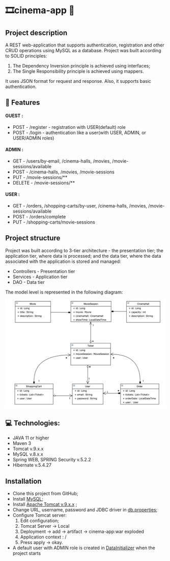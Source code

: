 # 🎞️cinema-app 🎦

## Project description

A REST web-application that supports authentication, registration and other CRUD operations using MySQL as a database.
Project was built according to SOLID principles:
1) The  Dependency Inversion principle is achieved using  interfaces;
2) The Single Responsibility principle is achieved using mappers.

It uses JSON format for request and response. Also, it supports basic authentication.
## 🎯 Features
#### GUEST :
+ POST - /register - registration with USER(default) role
+ POST - /login - authentication like a user(with USER, ADMIN, or USER/ADMIN roles)

#### ADMIN :
+ GET - /users/by-email, /cinema-halls, /movies, /movie-sessions/available
+ POST - /cinema-halls, /movies, /movie-sessions
+ PUT - /movie-sessions/**
+ DELETE - /movie-sessions/**

#### USER :
+ GET - /orders, /shopping-carts/by-user, /cinema-halls, /movies, /movie-sessions/available
+ POST - /orders/complete
+ PUT - /shopping-carts/movie-sessions
## Project structure

Project was built according to 3-tier architecture - the presentation tier; the application tier, where data is processed; and the data tier, where the data associated with the application is stored and managed:
- Controllers - Presentation tier
- Services - Application tier
- DAO - Data tier

The model level is represented in the following diagram:

![alt text](blob/cinema_diagram.png)


## 💻 Technologies:

- JAVA 11 or higher
- Maven 3
- Tomcat v.9.x.x
- MySQL v.8.x.x
- Spring WEB, SPRING Security v.5.2.2
- Hibernate v.5.4.27

## Installation

- Clone this project from GitHub;
- Install [MySQL](https://dev.mysql.com/doc/mysql-installation-excerpt/5.7/en/);
- Install [Apache Tomcat v.9.x.x](https://tomcat.apache.org/download-90.cgi) ;
- Change URL, username, password and JDBC driver in [db.properties](src/main/resources/db.properties);
- Configure Tomcat server:
  1. Edit configuration;
  2. Tomcat Server -> Local
  3. Deployment -> add -> artifact -> cinema-app:war exploded
  4. Application context : /
  5. Press apply -> okay.
- A default user with ADMIN role is created in [DataInitializer](src/main/java/cinema/config/DataInitializer.java) when the project starts

